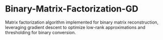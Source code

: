 # Binary-Matrix-Factorization-GD
 Matrix factorization algorithm implemented for binary matrix reconstruction, leveraging gradient descent to optimize low-rank approximations and thresholding for binary conversion.
